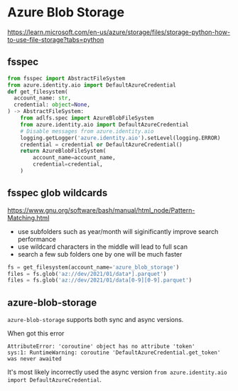 # Azure Blob Storage
https://learn.microsoft.com/en-us/azure/storage/files/storage-python-how-to-use-file-storage?tabs=python

## fsspec
```py
from fsspec import AbstractFileSystem
from azure.identity.aio import DefaultAzureCredential
def get_filesystem(
  account_name: str, 
  credential: object=None,
) -> AbstractFileSystem:
    from adlfs.spec import AzureBlobFileSystem
    from azure.identity.aio import DefaultAzureCredential
    # Disable messages from azure.identity.aio
    logging.getLogger('azure.identity.aio').setLevel(logging.ERROR)    
    credential = credential or DefaultAzureCredential()
    return AzureBlobFileSystem(
        account_name=account_name,
        credential=credential,
    )
```

## fsspec glob wildcards
https://www.gnu.org/software/bash/manual/html_node/Pattern-Matching.html
- use subfolders such as year/month will siginificantly improve search performance
- use wildcard characters in the middle will lead to full scan
- search a few sub folders one by one will be much faster
```py
fs = get_filesystem(account_name='azure_blob_storage')
files = fs.glob('az://dev/2021/01/data*].parquet')
files = fs.glob('az://dev/2021/01/data[0-9][0-9].parquet')
```

## azure-blob-storage
`azure-blob-storage` supports both sync and async versions. 

When got this error
```
AttributeError: 'coroutine' object has no attribute 'token'
sys:1: RuntimeWarning: coroutine 'DefaultAzureCredential.get_token' was never awaited
```
It's most likely incorrectly used the async version `from azure.identity.aio import DefaultAzureCredential`.
